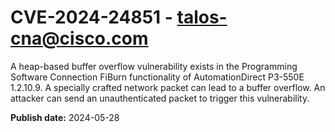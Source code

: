 # CVE-2024-24851 - talos-cna@cisco.com

A heap-based buffer overflow vulnerability exists in the Programming Software Connection FiBurn functionality of AutomationDirect P3-550E 1.2.10.9. A specially crafted network packet can lead to a buffer overflow. An attacker can send an unauthenticated packet to trigger this vulnerability.

**Publish date:** 2024-05-28
